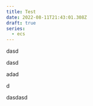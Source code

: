 ```yaml
---
title: Test
date: 2022-08-11T21:43:01.308Z
draft: true
series:
  - ecs
---
```

dasd

dasd

adad

d



dasdasd
